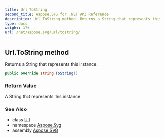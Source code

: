 ```yaml
---
title: Url.ToString
second_title: Aspose.SVG for .NET API Reference
description: Url ToString method. Returns a String that represents this instance
type: docs
weight: 170
url: /net/aspose.svg/url/tostring/
---
```

## Url.ToString method

Returns a String that represents this instance.

```csharp
public override string ToString()
```

### Return Value

A String that represents this instance.

### See Also

* class [Url](../)
* namespace [Aspose.Svg](../../../aspose.svg/)
* assembly [Aspose.SVG](../../../)
